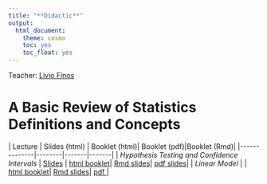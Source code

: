 ```yaml
---
title: "**Didactic**"
output:
  html_document:
    theme: cosmo
    toc: yes
    toc_float: yes
---
```


Teacher: [Livio Finos](https://liviofinos.net)



# A Basic Review of Statistics Definitions and Concepts 
  

|  Lecture    | Slides (html) | Booklet (html)| Booklet (pdf)|Booklet (Rmd)|
|--------------|--------|-------|-------|
| *Hypothesis Testing and Confidence Intervals* | [Slides](https://github.com/livioivil/inference_basics/blob/master/chap1_inference.html) |  [html booklet](https://github.com/livioivil/inference_basics/blob/master/chap1_inference_booklet.html)| [Rmd slides](https://github.com/livioivil/inference_basics/blob/master/chap1_inference.Rmd)| [pdf slides](https://github.com/livioivil/inference_basics/blob/master/chap1_inference.pdf)|
| *Linear Model* | |  [html booklet](https://github.com/livioivil/inference_basics/blob/master/LinearModel_booklet.html)| [Rmd slides](https://github.com/livioivil/inference_basics/blob/master/LinearModel_booklet.Rmd)| [pdf ](https://github.com/livioivil/inference_basics/blob/master/LinearModel_booklet.pdf)|
